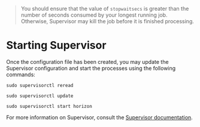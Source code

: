 > You should ensure that the value of `stopwaitsecs` is greater than the number of seconds consumed by your longest running job.  
Otherwise, Supervisor may kill the job before it is finished processing.

# Starting Supervisor
Once the configuration file has been created, you may update the Supervisor configuration and start the processes using the following commands:

```shell
sudo supervisorctl reread

sudo supervisorctl update

sudo supervisorctl start horizon
```
For more information on Supervisor, consult the [Supervisor documentation](http://supervisord.org/index.html).
